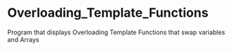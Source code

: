 # Overloading_Template_Functions
Program that displays Overloading Template Functions that swap variables and Arrays
